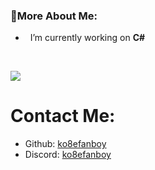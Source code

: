 ### 🧐More About Me:

- &nbsp; I’m currently working on **C#**


<!--START_SECTION:waka-->

<!--END_SECTION:waka-->

  
<br>

![](https://github-readme-stats.vercel.app/api/top-langs/?username=ko8efanboy&layout=compact&show_icons=true&theme=radical)


# Contact Me:

- Github: [ko8efanboy](https://github.com/ko8efanboy)
- Discord: [ko8efanboy](https://discordapp.com/users/189527265183268876)
